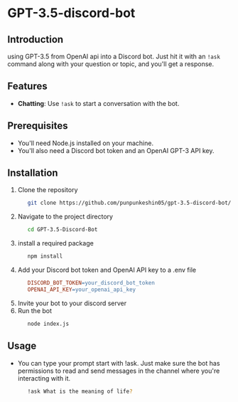 # GPT-3.5-discord-bot

## Introduction
   using GPT-3.5 from OpenAI api into a Discord bot. Just hit it with an `!ask` command along with your question or topic, and you'll get a response. 
## Features

- **Chatting**: Use `!ask` to start a conversation with the bot.

## Prerequisites

- You'll need Node.js installed on your machine.
- You'll also need a Discord bot token and an OpenAI GPT-3 API key.

## Installation

1. Clone the repository
   ```bash
      git clone https://github.com/punpunkeshin05/gpt-3.5-discord-bot/edit/main/README.md
   ```
2. Navigate to the project directory
   ```bash
      cd GPT-3.5-Discord-Bot
   ```
3. install a required package
   ```bash
      npm install
   ```
4. Add your Discord bot token and OpenAI API key to a .env file
   ```makefile
      DISCORD_BOT_TOKEN=your_discord_bot_token
      OPENAI_API_KEY=your_openai_api_key
   ```
5. Invite your bot to your discord server
5. Run the bot
   ```bash
      node index.js
   ```
## Usage
- You can type your prompt start with !ask. Just make sure the bot has permissions to read and send messages in the channel where you're interacting with it.
   ```bash
      !ask What is the meaning of life?
   ```
